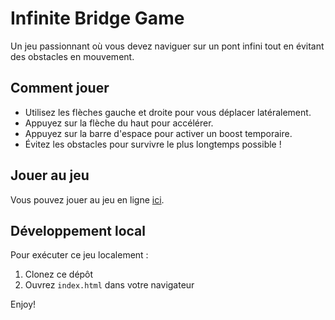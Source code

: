 # Infinite Bridge Game

Un jeu passionnant où vous devez naviguer sur un pont infini tout en évitant des obstacles en mouvement.

## Comment jouer

- Utilisez les flèches gauche et droite pour vous déplacer latéralement.
- Appuyez sur la flèche du haut pour accélérer.
- Appuyez sur la barre d'espace pour activer un boost temporaire.
- Évitez les obstacles pour survivre le plus longtemps possible !

## Jouer au jeu

Vous pouvez jouer au jeu en ligne [ici]([https://kanemamine.github.io/ballon-Game/).

## Développement local

Pour exécuter ce jeu localement :

1. Clonez ce dépôt
2. Ouvrez `index.html` dans votre navigateur

Enjoy!
